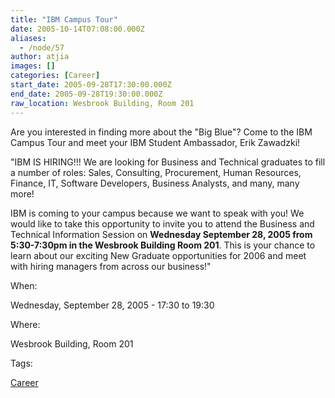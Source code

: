 ```yaml
---
title: "IBM Campus Tour"
date: 2005-10-14T07:08:00.000Z
aliases:
  - /node/57
author: atjia
images: []
categories: [Career]
start_date: 2005-09-28T17:30:00.000Z
end_date: 2005-09-28T19:30:00.000Z
raw_location: Wesbrook Building, Room 201
---
```


Are you interested in finding more about the "Big Blue"? Come to the IBM Campus Tour and meet your IBM Student Ambassador, Erik Zawadzki!

"IBM IS HIRING!!! We are looking for Business and Technical graduates to fill a number of roles: Sales, Consulting, Procurement, Human Resources, Finance, IT, Software Developers, Business Analysts, and many, many more!

IBM is coming to your campus because we want to speak with you! We would like to take this opportunity to invite you to attend the Business and Technical Information Session on **Wednesday September 28, 2005 from 5:30-7:30pm in the Wesbrook Building Room 201**. This is your chance to learn about our exciting New Graduate opportunities for 2006 and meet with hiring managers from across our business!"

When: 

Wednesday, September 28, 2005 - 17:30 to 19:30

Where: 

Wesbrook Building, Room 201

Tags: 

[Career](/career)
